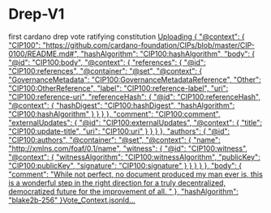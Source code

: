 # Drep-V1
first cardano drep vote ratifying constitution
[Uploading {
  "@context": {
    "CIP100": "https://github.com/cardano-foundation/CIPs/blob/master/CIP-0100/README.md#",
    "hashAlgorithm": "CIP100:hashAlgorithm",
    "body": {
      "@id": "CIP100:body",
      "@context": {
        "references": {
          "@id": "CIP100:references",
          "@container": "@set",
          "@context": {
            "GovernanceMetadata": "CIP100:GovernanceMetadataReference",
            "Other": "CIP100:OtherReference",
            "label": "CIP100:reference-label",
            "uri": "CIP100:reference-uri",
            "referenceHash": {
              "@id": "CIP100:referenceHash",
              "@context": {
                "hashDigest": "CIP100:hashDigest",
                "hashAlgorithm": "CIP100:hashAlgorithm"
              }
            }
          }
        },
        "comment": "CIP100:comment",
        "externalUpdates": {
          "@id": "CIP100:externalUpdates",
          "@context": {
            "title": "CIP100:update-title",
            "uri": "CIP100:uri"
          }
        }
      }
    },
    "authors": {
      "@id": "CIP100:authors",
      "@container": "@set",
      "@context": {
        "name": "http://xmlns.com/foaf/0.1/name",
        "witness": {
          "@id": "CIP100:witness",
          "@context": {
            "witnessAlgorithm": "CIP100:witnessAlgorithm",
            "publicKey": "CIP100:publicKey",
            "signature": "CIP100:signature"
          }
        }
      }
    }
  },
  "body": {
    "comment": "While not perfect, no document produced my man ever is, this is a wonderful step in the right direction for a truly decentralized, democratized future for the improvement of all.  "
  },
  "hashAlgorithm": "blake2b-256"
}Vote_Context.jsonld…]()
